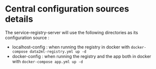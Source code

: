 # Central configuration sources details

The service-registry-server will use the following directories as its configuration source :

- localhost-config : when running the registry in docker with `docker-compose data2ml-registry.yml up -d`
- docker-config : when running the registry and the app both in docker with `docker-compose app.yml up -d`
